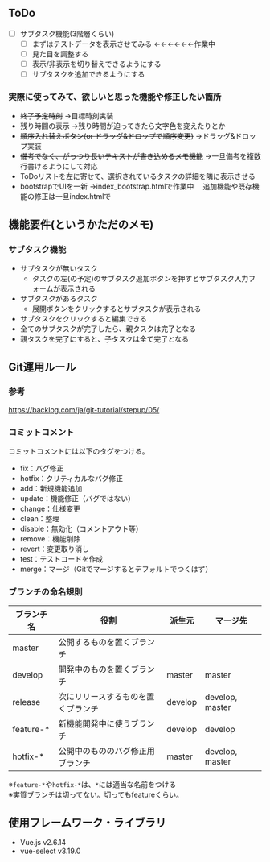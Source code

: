 ## ToDo
- [ ] サブタスク機能(3階層くらい)
  - [ ] まずはテストデータを表示させてみる ←←←←←←作業中
  - [ ] 見た目を調整する
  - [ ] 表示/非表示を切り替えできるようにする
  - [ ] サブタスクを追加できるようにする
### 実際に使ってみて、欲しいと思った機能や修正したい箇所
- ~~終了予定時刻~~
→目標時刻実装
- 残り時間の表示
→残り時間が迫ってきたら文字色を変えたりとか
- ~~順序入れ替えボタン(or ドラッグ&ドロップで順序変更)~~
→ドラッグ&ドロップ実装
- ~~備考でなく、がっつり長いテキストが書き込めるメモ機能~~
→一旦備考を複数行書けるようにして対応
- ToDoリストを左に寄せて、選択されているタスクの詳細を隣に表示させる
- bootstrapでUIを一新
→index_bootstrap.htmlで作業中
　追加機能や既存機能の修正は一旦index.htmlで
## 機能要件(というかただのメモ)
### サブタスク機能
- サブタスクが無いタスク
  - タスクの左(の予定)のサブタスク追加ボタンを押すとサブタスク入力フォームが表示される
- サブタスクがあるタスク
  - 展開ボタンをクリックするとサブタスクが表示される
- サブタスクをクリックすると編集できる
- 全てのサブタスクが完了したら、親タスクは完了となる
- 親タスクを完了にすると、子タスクは全て完了となる
## Git運用ルール
### 参考
https://backlog.com/ja/git-tutorial/stepup/05/
### コミットコメント
コミットコメントには以下のタグをつける。
- fix：バグ修正
- hotfix：クリティカルなバグ修正
- add：新規機能追加
- update：機能修正（バグではない）
- change：仕様変更
- clean：整理
- disable：無効化（コメントアウト等）
- remove：機能削除
- revert：変更取り消し
- test：テストコードを作成
- merge：マージ（Gitでマージするとデフォルトでつくはず）
### ブランチの命名規則
|ブランチ名|役割|派生元|マージ先|
|---|---|---|---|
|master|公開するものを置くブランチ|||
|develop|開発中のものを置くブランチ|master|master|
|release|次にリリースするものを置くブランチ|develop|develop, master|
|feature-*|新機能開発中に使うブランチ|develop|develop|
|hotfix-*|公開中のもののバグ修正用ブランチ|master|develop, master|

※``feature-*``や``hotfix-*``は、``*``には適当な名前をつける  
※実質ブランチは切ってない。切ってもfeatureくらい。
## 使用フレームワーク・ライブラリ
- Vue.js v2.6.14
- vue-select v3.19.0
